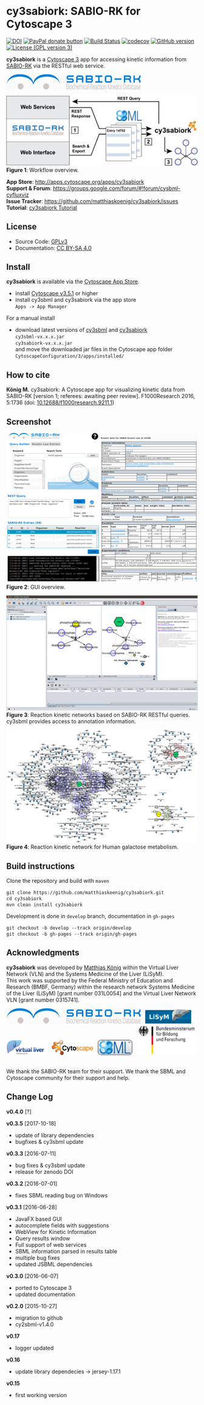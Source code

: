 # cy3sabiork: SABIO-RK for Cytoscape 3
[![DOI](https://zenodo.org/badge/5066/matthiaskoenig/cy3sabiork.svg)](https://zenodo.org/badge/latestdoi/5066/matthiaskoenig/cy3sabiork)
<a href="https://www.paypal.com/cgi-bin/webscr?cmd=_s-xclick&amp;hosted_button_id=RYHNRJFBMWD5N" title="Donate to this project using Paypal"><img src="https://img.shields.io/badge/paypal-donate-yellow.svg" alt="PayPal donate button" /></a>
[![Build Status](https://travis-ci.org/matthiaskoenig/cy3sabiork.svg?branch=develop)](https://travis-ci.org/matthiaskoenig/cy3sabiork)
[![codecov](https://codecov.io/gh/matthiaskoenig/cy3sabiork/branch/develop/graph/badge.svg)](https://codecov.io/gh/matthiaskoenig/cy3sabiork)
[![GitHub version](https://badge.fury.io/gh/matthiaskoenig%2Fcy3sabiork.svg)](https://badge.fury.io/gh/matthiaskoenig%2Fcy3sabiork)
[![License (GPL version 3)](https://img.shields.io/badge/license-GPLv3-blue.svg?style=flat-square)](http://opensource.org/licenses/GPL-3.0)

**cy3sabiork** is a [Cytoscape 3](http://www.cytoscape.org) app for accessing kinetic information from [SABIO-RK](http://sabio.villa-bosch.de/) via the RESTful web service.
  
[![alt tag](docs/images/logo-sabiork.png)](http://sabio.villa-bosch.de/)  

![alt tag](docs/images/cy3sabiork-workflow.png)  
**Figure 1**: Workflow overview.

**App Store**: http://apps.cytoscape.org/apps/cy3sabiork  
**Support & Forum**: https://groups.google.com/forum/#!forum/cysbml-cyfluxviz  
**Issue Tracker**: https://github.com/matthiaskoenig/cy3sabiork/issues   
**Tutorial**: [cy3sabiork Tutorial](docs/Tutorial.md) 

## License
* Source Code: [GPLv3](http://opensource.org/licenses/GPL-3.0)
* Documentation: [CC BY-SA 4.0](http://creativecommons.org/licenses/by-sa/4.0/)

## Install
**cy3sabiork** is available via the [Cytoscape App Store](http://apps.cytoscape.org/apps/cy3sabiork).
* install [Cytoscape v3.5.1](http://www.cytoscape.org/download.html) or higher
* install cy3sbml and cy3sabiork via the app store  
`Apps -> App Manager`

For a manual install
* download latest versions of [cy3sbml](https://github.com/matthiaskoenig/cy3sbml/releases/latest) and [cy3sabiork](https://github.com/matthiaskoenig/cy3sabiork/releases/latest)  
`cy3sbml-vx.x.x.jar`  
`cy3sabiork-vx.x.x.jar`  
and move the downloaded jar files in the Cytoscape app folder
`CytoscapeConfiguration/3/apps/installed/`

## How to cite
**König M.** cy3sabiork: A Cytoscape app for visualizing kinetic data from SABIO-RK [version 1; referees: awaiting peer review]. F1000Research 2016, 5:1736 (doi: [10.12688/f1000research.9211.1](http://dx.doi.org/10.12688/f1000research.9211.1)) 

## Screenshot
![alt tag](docs/images/cy3sabiork-gui.png)  
**Figure 2**: GUI overview.

![alt tag](docs/images/cy3sabiork-v0.3.0-screenshot.png)  
**Figure 3**: Reaction kinetic networks based on SABIO-RK RESTful queries. cy3sbml provides access to annotation information.

![alt tag](docs/images/cy3sabiork-galactose_metabolism.png)  
**Figure 4**: Reaction kinetic network for Human galactose metabolism.

## Build instructions
Clone the repository and build with `maven`
```
git clone https://github.com/matthiaskoenig/cy3sabiork.git
cd cy3sabiork
mvn clean install cy3sabiork
```
Development is done in `develop` branch, documentation in `gh-pages`
```
git checkout -b develop --track origin/develop
git checkout -b gh-pages --track origin/gh-pages
```

## Acknowledgments
**cy3sabiork** was developed by [Matthias König](https://www.livermetabolism.com/contact.html) within the Virtual Liver Network (VLN) and the Systems Medicine of the Liver (LiSyM).  
This work was supported by the Federal Ministry of Education and Research (BMBF, Germany) within the research network Systems Medicine of the Liver (LiSyM) [grant number 031L0054] and the Virtual Liver Network VLN [grant number 0315741].

<a href="http://sabio.villa-bosch.de/"><img src="docs/images/logo-sabiork.png" height="40"/></a>&nbsp;&nbsp;
<a href="http://network.virtual-liver.de/en/"><img src="docs/images/logo-lisym.png" height="40"/></a>&nbsp;&nbsp;
<a href="http://network.virtual-liver.de/en/"><img src="docs/images/logo-vln.png" height="40"/></a>&nbsp;&nbsp;
<a href="http://www.cytoscape.org/"><img src="docs/images/logo-cytoscape.png" height="40"/></a>&nbsp;&nbsp;
<a href="http://sbml.org/Main_Page"><img src="docs/images/logo-sbml.png" height="40"/></a>&nbsp;&nbsp;
<a href="http://www.bmbf.de/"><img src="docs/images/logo-bmbf.png" height="80"/></a>&nbsp;&nbsp;

We thank the SABIO-RK team for their support. We thank the SBML and Cytoscape community for their support and help.

## Change Log
**v0.4.0** [?]


**v0.3.5** [2017-10-18]

- update of library dependencies
- bugfixes & cy3sbml update

**v0.3.3** [2016-07-11]

- bug fixes & cy3sbml update
- release for zenodo DOI

**v0.3.2** [2016-07-01]

- fixes SBML reading bug on Windows

**v0.3.1** [2016-06-28]

- JavaFX based GUI
- autocomplete fields with suggestions
- WebView for Kinetic Information
- Query results window
- Full support of web services
- SBML information parsed in results table
- multiple bug fixes
- updated JSBML dependencies

**v0.3.0** [2016-06-07]

- ported to Cytoscape 3
- updated documentation

**v0.2.0** [2015-10-27]

- migration to github
- cy2sbml-v1.4.0

**v0.17**

- logger updated 

**v0.16**

- update library dependecies -> jersey-1.17.1

**v0.15**

- first working version
